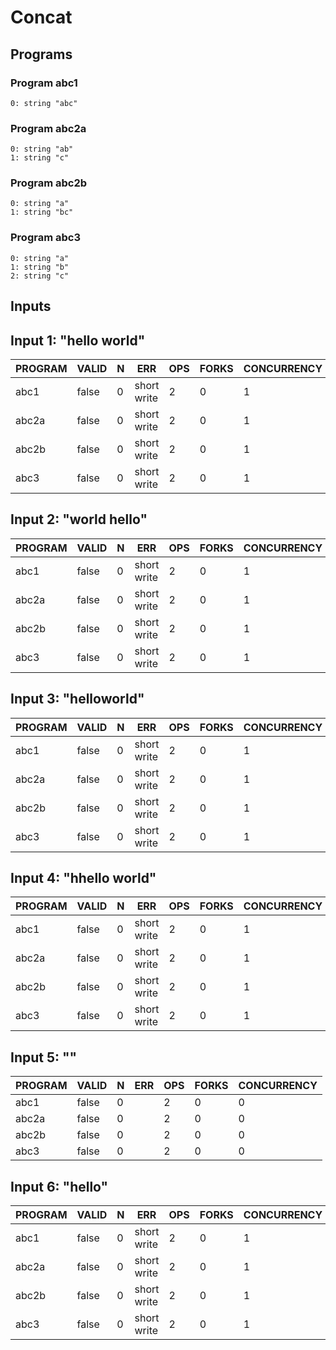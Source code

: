 # Concat

## Programs

### Program abc1

```
0: string "abc"
```

### Program abc2a

```
0: string "ab"
1: string "c"
```

### Program abc2b

```
0: string "a"
1: string "bc"
```

### Program abc3

```
0: string "a"
1: string "b"
2: string "c"
```

## Inputs

## Input 1: "hello world"

| PROGRAM | VALID | N |     ERR     | OPS | FORKS | CONCURRENCY |
|---------|-------|---|-------------|-----|-------|-------------|
| abc1    | false | 0 | short write |   2 |     0 |           1 |
| abc2a   | false | 0 | short write |   2 |     0 |           1 |
| abc2b   | false | 0 | short write |   2 |     0 |           1 |
| abc3    | false | 0 | short write |   2 |     0 |           1 |

## Input 2: "world hello"

| PROGRAM | VALID | N |     ERR     | OPS | FORKS | CONCURRENCY |
|---------|-------|---|-------------|-----|-------|-------------|
| abc1    | false | 0 | short write |   2 |     0 |           1 |
| abc2a   | false | 0 | short write |   2 |     0 |           1 |
| abc2b   | false | 0 | short write |   2 |     0 |           1 |
| abc3    | false | 0 | short write |   2 |     0 |           1 |

## Input 3: "helloworld"

| PROGRAM | VALID | N |     ERR     | OPS | FORKS | CONCURRENCY |
|---------|-------|---|-------------|-----|-------|-------------|
| abc1    | false | 0 | short write |   2 |     0 |           1 |
| abc2a   | false | 0 | short write |   2 |     0 |           1 |
| abc2b   | false | 0 | short write |   2 |     0 |           1 |
| abc3    | false | 0 | short write |   2 |     0 |           1 |

## Input 4: "hhello world"

| PROGRAM | VALID | N |     ERR     | OPS | FORKS | CONCURRENCY |
|---------|-------|---|-------------|-----|-------|-------------|
| abc1    | false | 0 | short write |   2 |     0 |           1 |
| abc2a   | false | 0 | short write |   2 |     0 |           1 |
| abc2b   | false | 0 | short write |   2 |     0 |           1 |
| abc3    | false | 0 | short write |   2 |     0 |           1 |

## Input 5: ""

| PROGRAM | VALID | N |  ERR  | OPS | FORKS | CONCURRENCY |
|---------|-------|---|-------|-----|-------|-------------|
| abc1    | false | 0 | <nil> |   2 |     0 |           0 |
| abc2a   | false | 0 | <nil> |   2 |     0 |           0 |
| abc2b   | false | 0 | <nil> |   2 |     0 |           0 |
| abc3    | false | 0 | <nil> |   2 |     0 |           0 |

## Input 6: "hello"

| PROGRAM | VALID | N |     ERR     | OPS | FORKS | CONCURRENCY |
|---------|-------|---|-------------|-----|-------|-------------|
| abc1    | false | 0 | short write |   2 |     0 |           1 |
| abc2a   | false | 0 | short write |   2 |     0 |           1 |
| abc2b   | false | 0 | short write |   2 |     0 |           1 |
| abc3    | false | 0 | short write |   2 |     0 |           1 |

